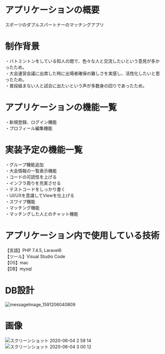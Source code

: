 # アプリケーションの概要
 スポーツのダブルスパートナーのマッチングアプリ

# 制作背景
・バトミントンをしている知人の間で、色々な人と交流したいという意見が多かったため。  
・大会運営会議に出席した時に出場者確保の難しさを実感し、活性化したいと思ったため。  
・普段組まない人と試合に出たいという声が多数身の回りであったため。  

# アプリケーションの機能一覧
 ・新規登録、ログイン機能  
 ・プロフィール編集機能  

# 実装予定の機能一覧 
 ・グループ機能追加  
 ・大会情報の一覧表示機能  
 ・コードの可読性を上げる  
 ・インフラ周りを充実させる  
 ・テストコードをしっかり書く  
 ・UI/UXを意識してViewを仕上げる  
 ・スワイプ機能  
 ・マッチング機能  
 ・マッチングした人とのチャット機能  

# アプリケーション内で使用している技術
【言語】PHP 7.4.5, Laravel6  
【ツール】Visual Studio Code  
【OS】mac  
【DB】mysql  

# DB設計
![messageImage_1591206040809](https://user-images.githubusercontent.com/59050248/83669659-e16c2200-a60c-11ea-814c-23d6048223b1.jpg)

# 画像
![スクリーンショット 2020-06-04 2 59 14](https://user-images.githubusercontent.com/59050248/83671624-f4ccbc80-a60f-11ea-95b6-87c4c02167c6.jpg)
![スクリーンショット 2020-06-04 3 00 12](https://user-images.githubusercontent.com/59050248/83671650-00b87e80-a610-11ea-81f9-3e9ab21dc167.jpg)
